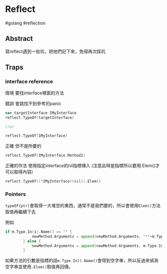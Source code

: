 # Reflect

#golang #reflection

## Abstract

寫reflect遇到一些坑，把他們記下來，免得再次踩坑

## Traps

### interface reference

情境 要找interface裡面的方法

錯誤 會跳找不到參考的panic

```go
var targetInterface IMyInterface
reflect.TypeOf(targetInterface)

//or

reflect.TypeOf(IMyInterface)
```

正確 但不是所要的

```go
reflect.TypeOf(IMyInterface.Method1)
```

正確的作法 使用指定interface的nil指標傳入 (注意此時是指標所以要用.Elem()才可以取得內容)

```go
reflect.TypeOf((*IMyInterface)(nil)).Elem()
```

### Pointers

`typeOf(ptr)`會取得一大堆空的東西，通常不是我們要的，所以會使用`Elem()`方法取值再繼續下去

例如

```go
if m.Type.In(i).Name() == "" {
			newMethod.Arguments = append(newMethod.Arguments, "*"+m.Type.In(i).Elem().Name())
		} else {
			newMethod.Arguments = append(newMethod.Arguments, m.Type.In(i).Name())
		}
```

如果方法的引數是指標的話`m.Type.In().Name()`會得到空字串，所以反過來偵測空字串並使用`.Elem()`取值再回傳。
